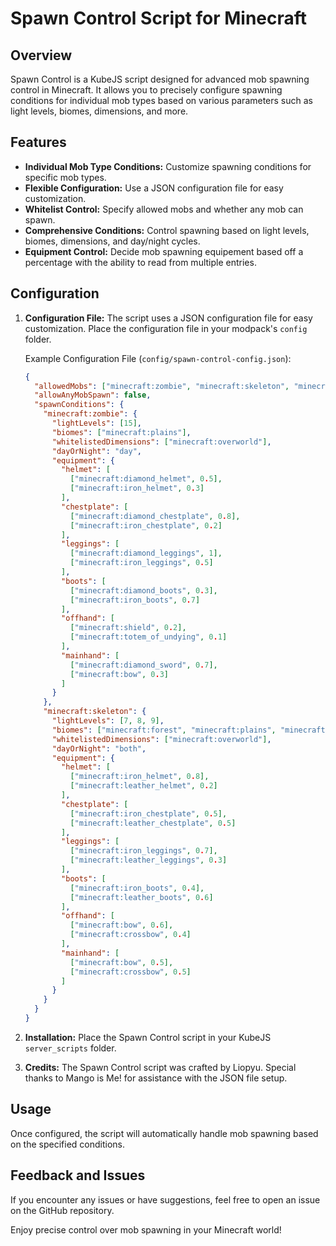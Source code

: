# Spawn Control Script for Minecraft

## Overview

Spawn Control is a KubeJS script designed for advanced mob spawning control in Minecraft. It allows you to precisely configure spawning conditions for individual mob types based on various parameters such as light levels, biomes, dimensions, and more.

## Features

- **Individual Mob Type Conditions:** Customize spawning conditions for specific mob types.
- **Flexible Configuration:** Use a JSON configuration file for easy customization.
- **Whitelist Control:** Specify allowed mobs and whether any mob can spawn.
- **Comprehensive Conditions:** Control spawning based on light levels, biomes, dimensions, and day/night cycles.
- **Equipment Control:** Decide mob spawning equipement based off a percentage with the ability to read from multiple entries.

## Configuration

1. **Configuration File:** The script uses a JSON configuration file for easy customization. Place the configuration file in your modpack's `config` folder.

    Example Configuration File (`config/spawn-control-config.json`):
    ```json
    {
      "allowedMobs": ["minecraft:zombie", "minecraft:skeleton", "minecraft:creeper"],
      "allowAnyMobSpawn": false,
      "spawnConditions": {
        "minecraft:zombie": {
          "lightLevels": [15],
          "biomes": ["minecraft:plains"],
          "whitelistedDimensions": ["minecraft:overworld"],
          "dayOrNight": "day",
          "equipment": {
            "helmet": [
              ["minecraft:diamond_helmet", 0.5],
              ["minecraft:iron_helmet", 0.3]
            ],
            "chestplate": [
              ["minecraft:diamond_chestplate", 0.8],
              ["minecraft:iron_chestplate", 0.2]
            ],
            "leggings": [
              ["minecraft:diamond_leggings", 1],
              ["minecraft:iron_leggings", 0.5]
            ],
            "boots": [
              ["minecraft:diamond_boots", 0.3],
              ["minecraft:iron_boots", 0.7]
            ],
            "offhand": [
              ["minecraft:shield", 0.2],
              ["minecraft:totem_of_undying", 0.1]
            ],
            "mainhand": [
              ["minecraft:diamond_sword", 0.7],
              ["minecraft:bow", 0.3]
            ]
          }
        },
        "minecraft:skeleton": {
          "lightLevels": [7, 8, 9],
          "biomes": ["minecraft:forest", "minecraft:plains", "minecraft:taiga"],
          "whitelistedDimensions": ["minecraft:overworld"],
          "dayOrNight": "both",
          "equipment": {
            "helmet": [
              ["minecraft:iron_helmet", 0.8],
              ["minecraft:leather_helmet", 0.2]
            ],
            "chestplate": [
              ["minecraft:iron_chestplate", 0.5],
              ["minecraft:leather_chestplate", 0.5]
            ],
            "leggings": [
              ["minecraft:iron_leggings", 0.7],
              ["minecraft:leather_leggings", 0.3]
            ],
            "boots": [
              ["minecraft:iron_boots", 0.4],
              ["minecraft:leather_boots", 0.6]
            ],
            "offhand": [
              ["minecraft:bow", 0.6],
              ["minecraft:crossbow", 0.4]
            ],
            "mainhand": [
              ["minecraft:bow", 0.5],
              ["minecraft:crossbow", 0.5]
            ]
          }
        }
      }
    }
    ```

2. **Installation:** Place the Spawn Control script in your KubeJS `server_scripts` folder.

3. **Credits:** The Spawn Control script was crafted by Liopyu. Special thanks to Mango is Me! for assistance with the JSON file setup.

## Usage

Once configured, the script will automatically handle mob spawning based on the specified conditions.

## Feedback and Issues

If you encounter any issues or have suggestions, feel free to open an issue on the GitHub repository.

Enjoy precise control over mob spawning in your Minecraft world!
